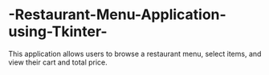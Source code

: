 # -Restaurant-Menu-Application-using-Tkinter-
This application allows users to browse a restaurant menu, select items, and view their cart and total price.
